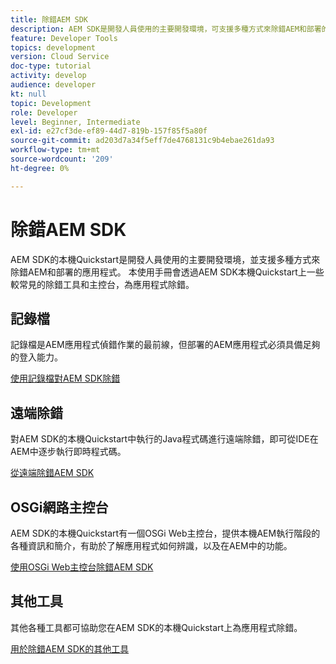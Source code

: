 ```yaml
---
title: 除錯AEM SDK
description: AEM SDK是開發人員使用的主要開發環境，可支援多種方式來除錯AEM和部署的應用程式。
feature: Developer Tools
topics: development
version: Cloud Service
doc-type: tutorial
activity: develop
audience: developer
kt: null
topic: Development
role: Developer
level: Beginner, Intermediate
exl-id: e27cf3de-ef89-44d7-819b-157f85f5a80f
source-git-commit: ad203d7a34f5eff7de4768131c9b4ebae261da93
workflow-type: tm+mt
source-wordcount: '209'
ht-degree: 0%

---
```


# 除錯AEM SDK

AEM SDK的本機Quickstart是開發人員使用的主要開發環境，並支援多種方式來除錯AEM和部署的應用程式。 本使用手冊會透過AEM SDK本機Quickstart上一些較常見的除錯工具和主控台，為應用程式除錯。

## 記錄檔

記錄檔是AEM應用程式偵錯作業的最前線，但部署的AEM應用程式必須具備足夠的登入能力。

[使用記錄檔對AEM SDK除錯](./logs.md)

## 遠端除錯

對AEM SDK的本機Quickstart中執行的Java程式碼進行遠端除錯，即可從IDE在AEM中逐步執行即時程式碼。

[從遠端除錯AEM SDK](./remote-debugging.md)

## OSGi網路主控台

AEM SDK的本機Quickstart有一個OSGi Web主控台，提供本機AEM執行階段的各種資訊和簡介，有助於了解應用程式如何辨識，以及在AEM中的功能。

[使用OSGi Web主控台除錯AEM SDK](./osgi-web-consoles.md)

## 其他工具

其他各種工具都可協助您在AEM SDK的本機Quickstart上為應用程式除錯。

[用於除錯AEM SDK的其他工具](./other-tools.md)
